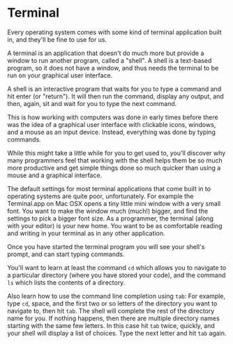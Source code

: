 # Terminal

Every operating system comes with some kind of terminal application built in,
and they'll be fine to use for us.

A terminal is an application that doesn't do much more but provide a window to
run another program, called a "shell". A shell is a text-based program, so it
does not have a window, and thus needs the terminal to be run on your graphical
user interface.

A shell is an interactive program that waits for you to type a command and hit
enter (or "return"). It will then run the command, display any output, and
then, again, sit and wait for you to type the next command.

This is how working with computers was done in early times before there was the
idea of a graphical user interface with clickable icons, windows, and a mouse as
an input device. Instead, everything was done by typing commands.

While this might take a little while for you to get used to, you'll discover
why many programmers feel that working with the shell helps them be so much
more productive and get simple things done so much quicker than using a mouse
and a graphical interface.

The default settings for most terminal applications that come built in to
operating systems are quite poor, unfortunately. For example the Terminal.app
on Mac OSX opens a tiny little mini window with a very small font. You want
to make the window much (much!) bigger, and find the settings to pick
a bigger font size. As a programmer, the terminal (along with your editor) is
your new home. You want to be as comfortable reading and writing in your
terminal as in any other application.

Once you have started the terminal program you will see your shell's prompt,
and can start typing commands.

You'll want to learn at least the command `cd` which allows you to navigate to
a particular directory (where you have stored your code), and the command `ls`
which lists the contents of a directory.

Also learn how to use the command line completion using `tab`: For example,
type `cd`, space, and the first two or so letters of the directory you want to
navigate to, then hit `tab`. The shell will complete the rest of the directory
name for you. If nothing happens, then there are multiple directory names
starting with the same few letters. In this case hit `tab` twice, quickly, 
and your shell will display a list of choices. Type the next letter
and hit `tab` again.


